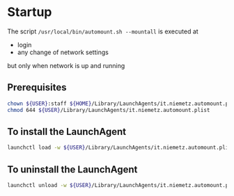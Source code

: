 # Startup

The script `/usr/local/bin/automount.sh --mountall` is executed at 
* login
* any change of network settings

but only when network is up and running

## Prerequisites
```bash
chown ${USER}:staff ${HOME}/Library/LaunchAgents/it.niemetz.automount.plist
chmod 644 ${USER}/Library/LaunchAgents/it.niemetz.automount.plist
```

## To install the LaunchAgent

```bash
launchctl load -w ${USER}/Library/LaunchAgents/it.niemetz.automount.plist
```


## To uninstall the LaunchAgent

```bash
launchctl unload -w ${USER}/Library/LaunchAgents/it.niemetz.automount.plist
```


